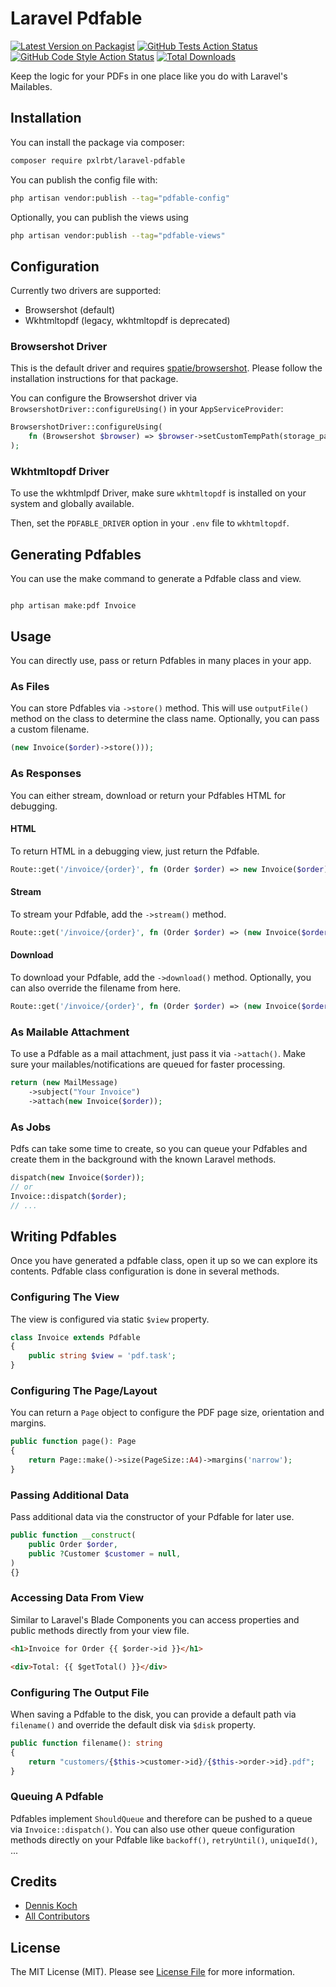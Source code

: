 # Laravel Pdfable

[![Latest Version on Packagist](https://img.shields.io/packagist/v/pxlrbt/laravel-pdfable.svg?style=flat-square)](https://packagist.org/packages/pxlrbt/laravel-pdfable)
[![GitHub Tests Action Status](https://img.shields.io/github/actions/workflow/status/pxlrbt/laravel-pdfable/run-tests.yml?branch=main&label=tests&style=flat-square)](https://github.com/pxlrbt/laravel-pdfable/actions?query=workflow%3Arun-tests+branch%3Amain)
[![GitHub Code Style Action Status](https://img.shields.io/github/actions/workflow/status/pxlrbt/laravel-pdfable/fix-php-code-style-issues.yml?branch=main&label=code%20style&style=flat-square)](https://github.com/pxlrbt/laravel-pdfable/actions?query=workflow%3A"Fix+PHP+code+style+issues"+branch%3Amain)
[![Total Downloads](https://img.shields.io/packagist/dt/pxlrbt/laravel-pdfable.svg?style=flat-square)](https://packagist.org/packages/pxlrbt/laravel-pdfable)

Keep the logic for your PDFs in one place like you do with Laravel's Mailables.

## Installation

You can install the package via composer:

```bash
composer require pxlrbt/laravel-pdfable
```

You can publish the config file with:

```bash
php artisan vendor:publish --tag="pdfable-config"
```

Optionally, you can publish the views using

```bash
php artisan vendor:publish --tag="pdfable-views"
```

## Configuration

Currently two drivers are supported:

- Browsershot (default)
- Wkhtmltopdf (legacy, wkhtmltopdf is deprecated)

### Browsershot Driver

This is the default driver and requires [spatie/browsershot](https://github.com/spatie/browsershot). Please follow the installation instructions for that package.

You can configure the Browsershot driver via `BrowsershotDriver::configureUsing()` in your `AppServiceProvider`:

```php
BrowsershotDriver::configureUsing(
    fn (Browsershot $browser) => $browser->setCustomTempPath(storage_path('tmp'))
);
```

### Wkhtmltopdf Driver

To use the wkhtmlpdf Driver, make sure `wkhtmltopdf` is installed on your system and globally available.

Then, set the `PDFABLE_DRIVER` option in  your `.env` file to `wkhtmltopdf`.


## Generating Pdfables

You can use the make command to generate a Pdfable class and view.

```shell

php artisan make:pdf Invoice

```

## Usage

You can directly use, pass or return Pdfables in many places in your app.

### As Files

You can store Pdfables via `->store()` method. This will use `outputFile()` method on the class to determine the class name. Optionally, you can pass a custom filename.

```php
(new Invoice($order)->store()));
```

### As Responses

You can either stream, download or return your Pdfables HTML for debugging.

#### HTML

To return HTML in a debugging view, just return the Pdfable.

```php
Route::get('/invoice/{order}', fn (Order $order) => new Invoice($order));
```

#### Stream

To stream your Pdfable, add the `->stream()` method.

```php
Route::get('/invoice/{order}', fn (Order $order) => (new Invoice($order)->stream()));
```

#### Download

To download your Pdfable, add the `->download()` method. Optionally, you can also override the filename from here.

```php
Route::get('/invoice/{order}', fn (Order $order) => (new Invoice($order)->download('custom-filename.pdf')));
```

### As Mailable Attachment

To use a Pdfable as a mail attachment, just pass it via `->attach()`. Make sure your mailables/notifications are queued for faster processing.

```php
return (new MailMessage)
    ->subject("Your Invoice")    
    ->attach(new Invoice($order));
```

### As Jobs

Pdfs can take some time to create, so you can queue your Pdfables and create them in the background with the known Laravel methods.

```php
dispatch(new Invoice($order));
// or
Invoice::dispatch($order);
// ...
```

## Writing Pdfables

Once you have generated a pdfable class, open it up so we can explore its contents. Pdfable class configuration is done in several methods.

### Configuring The View

The view is configured via static `$view` property.

```php
class Invoice extends Pdfable
{
    public string $view = 'pdf.task';
}
```

### Configuring The Page/Layout

You can return a `Page` object to configure the PDF page size, orientation and margins. 

```php
public function page(): Page
{
    return Page::make()->size(PageSize::A4)->margins('narrow');
}
```

### Passing Additional Data

Pass additional data via the constructor of your Pdfable for later use.

```php
public function __construct(
    public Order $order,
    public ?Customer $customer = null,
)
{}
```

### Accessing Data From View

Similar to Laravel's Blade Components you can access properties and public methods directly from your view file.

```html
<h1>Invoice for Order {{ $order->id }}</h1>

<div>Total: {{ $getTotal() }}</div>  
```

### Configuring The Output File

When saving a Pdfable to the disk, you can provide a default path via `filename()` and override the default disk via `$disk` property. 

```php
public function filename(): string
{
    return "customers/{$this->customer->id}/{$this->order->id}.pdf";
}
```

### Queuing A Pdfable

Pdfables implement `ShouldQueue` and therefore can be pushed to a queue via `Invoice::dispatch()`. You can also use other queue configuration methods directly on your Pdfable like `backoff()`, `retryUntil()`, `uniqueId()`, ...

## Credits

- [Dennis Koch](https://github.com/pxlrbt)
- [All Contributors](../../contributors)

## License

The MIT License (MIT). Please see [License File](LICENSE.md) for more information.
